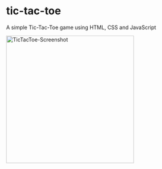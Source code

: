 # tic-tac-toe
A simple Tic-Tac-Toe game using HTML, CSS and JavaScript
<div style="text-align: left"><img width="344" alt="TicTacToe-Screenshot" src="https://github.com/vivigl/tic-tac-toe/assets/122614930/7d4eadd9-8293-43df-90e2-ad9c32e276d8"></div>

